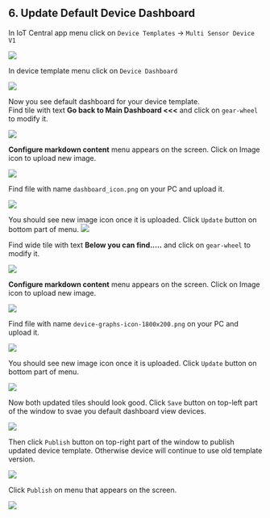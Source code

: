 ## 6. Update Default Device Dashboard

In IoT Central app menu click on `Device Templates` -> `Multi Sensor Device V1`

![](lab1/lab1-28.PNG)

In device template menu click on `Device Dashboard`

![](lab1/lab1-29.PNG)

Now you see default dashboard for your device template.<br>
Find tile with text **Go back to Main Dashboard <<<** and click on `gear-wheel` to modify it.

![](lab1/lab1-30.PNG)

**Configure markdown content** menu appears on the screen. Click on Image icon to upload new image.

![](lab1/lab1-31.PNG)

Find file with name `dashboard_icon.png` on your PC and upload it.

![](lab1/lab1-32.PNG)

You should see new image icon once it is uploaded. Click `Update` button on bottom part of menu.
![](lab1/lab1-33.PNG)

Find wide tile with text **Below you can find.....** and click on `gear-wheel` to modify it.

![](lab1/lab1-34.PNG)

**Configure markdown content** menu appears on the screen. Click on Image icon to upload new image.

![](lab1/lab1-35.PNG)

Find file with name `device-graphs-icon-1800x200.png` on your PC and upload it.

![](lab1/lab1-36.PNG)

You should see new image icon once it is uploaded. Click `Update` button on bottom part of menu.

![](lab1/lab1-37.PNG)

Now both updated tiles should look good. Click `Save` button on top-left part of the window to svae you default dashboard view devices.

![](lab1/lab1-38.PNG)

Then click `Publish` button on top-right part of the window to publish updated device template. Otherwise device will continue to use old template version.

![](lab1/lab1-39.PNG)

Click `Publish` on menu that appears on the screen.

![](lab1/lab1-40.PNG)
